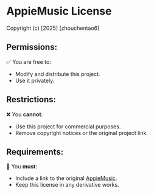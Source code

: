 # AppieMusic License

Copyright (c) [2025] [zhouchentao6]  

## Permissions:

✅ You are free to:  

- Modify and distribute this project.  
- Use it privately.  

## Restrictions:

❌ You **cannot**:  

- Use this project for commercial purposes.  
- Remove copyright notices or the original project link.  

## Requirements:

📌 You **must**:  

- Include a link to the original [AppieMusic](https://github.com/yourusername/AppieMusic).  
- Keep this license in any derivative works.  
